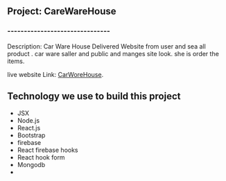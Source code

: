 ## Project: CareWareHouse
<h3>-------------------------------</h3>
Description: Car Ware House Delivered Website from user and sea all product . car ware saller and public and manges site look. she is order the items. 


live website Link: [CarWoreHouse](https://carwarehouse-a72b1.web.app/).

## Technology we use to build this project

* JSX
* Node.js
* React.js
* Bootstrap
* firebase
* React firebase hooks
* React hook form
* Mongodb
* 


